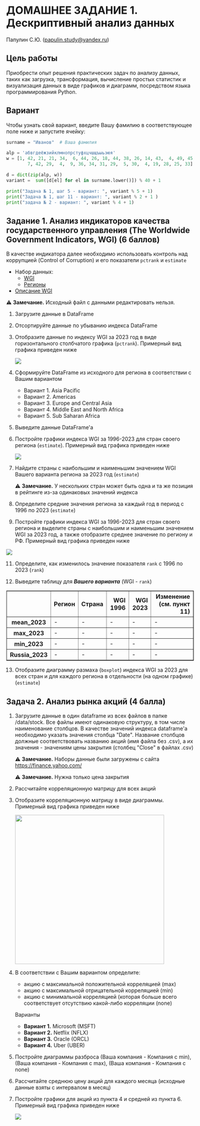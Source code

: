 # ДОМАШНЕЕ ЗАДАНИЕ 1. Дескриптивный анализ данных

Папулин С.Ю. (papulin.study@yandex.ru)

## Цель работы

Приобрести опыт решения практических задач по анализу данных, таких как загрузка, трансформация, вычисление простых статистик и визуализация данных в виде графиков и диаграмм, посредством языка программирования Python.

## Вариант 

Чтобы узнать свой вариант, введите Вашу фамилию в соответствующее поле ниже и запустите ячейку:

```python
surname = "Иванов"  # Ваша фамилия

alp = 'абвгдеёжзийклмнопрстуфхцчшщъыьэюя'
w = [1, 42, 21, 21, 34,  6, 44, 26, 18, 44, 38, 26, 14, 43,  4, 49, 45,
        7, 42, 29,  4,  9, 36, 34, 31, 29,  5, 30,  4, 19, 28, 25, 33]

d = dict(zip(alp, w))
variant =  sum([d[el] for el in surname.lower()]) % 40 + 1

print("Задача № 1, шаг 5 - вариант: ", variant % 5 + 1)
print("Задача № 1, шаг 11 - вариант: ", variant % 2 + 1 )
print("задача № 2 - вариант: ", variant % 4 + 1)
```

## Задание 1. Анализ индикаторов качества государственного управления (The Worldwide Government Indicators, WGI) (6 баллов)

В качестве индикатора далее необходимо использовать контроль над коррупцией (Control of Corruption) и его показатели `pctrank` и `estimate`

- Набор данных:
    - [WGI](https://www.worldbank.org/content/dam/sites/govindicators/doc/wgidataset_excel.zip)
    - [Регионы](../data/A1_Descriptive_Analysis/regions.xlsx)
- [Описание WGI](http://info.worldbank.org/governance/wgi/)

⚠️ **Замечание.** Исходный файл с данными редактировать нельзя.

1. Загрузите данные в DataFrame
2. Отсортируйте данные по убыванию индекса DataFrame
3. Отобразите данные по индексу WGI за 2023 год в виде горизонтального столбчатого графика (`pctrank`). Примерный вид графика приведен ниже

    <img src="img/cpi_2016_.png">

5. Сформируйте DataFrame из исходного для региона в соответствии с Вашим вариантом</p>
    - Вариант 1. Asia Pacific
    - Вариант 2. Americas
    - Вариант 3. Europe and Central Asia
    - Вариант 4. Middle East and North Africa
    - Вариант 5. Sub Saharan Africa

6. Выведите данные DataFrame'a
7. Постройте графики индекса WGI за 1996-2023 для стран своего региона (`estimate`). Примерный вид графика приведен ниже

    <img src="img/fig_springfield_region.png">

8. Найдите страны с наибольшим и наименьшим значением WGI Вашего варианта региона за 2023 год (`estimate`)

    ⚠️ **Замечание.** У нескольких стран может быть одна и та же позиция в рейтинге из-за одинаковых значений индекса

9. Определите средние значения региона за каждый год в период с 1996 по 2023 (`estimate`)

10. Постройте графики индекса WGI за 1996-2023 для стран своего региона и выделите страны с наибольшим и наименьшим значением WGI за 2023 год, а также отобразите среднее значение по региону и РФ. Примерный вид графика приведен ниже

<img src="img/fig_springfield_region_comb.png">

11. Определите, как изменилось значение показателя `rank` с 1996 по 2023 (`rank`)

12. Выведите таблицу для ***Вашего варианта*** (WGI - `rank`)

<table border="1" class="dataframe">  <thead>    <tr style="text-align: right;">      <th></th>      <th>Регион</th>      <th>Страна</th>      <th>WGI 1996</th>      <th>WGI 2023</th>      <th>Изменение (см. пункт 11)</th>    </tr>  </thead>  <tbody>    <tr>      <th>mean_2023</th>      <td>-</td>      <td>-</td>      <td>-</td>      <td>-</td>      <td>-</td>    </tr>    <tr>      <th>max_2023</th>      <td>-</td>      <td>-</td>      <td>-</td>      <td>-</td>      <td>-</td>    </tr>    <tr>      <th>min_2023</th>      <td>-</td>      <td>-</td>      <td>-</td>      <td>-</td>      <td>-</td>    </tr>    <tr>      <th>Russia_2023</th>      <td>-</td>      <td>-</td>      <td>-</td>      <td>-</td>      <td>-</td>    </tr>  </tbody></table>

13. Отобразите диаграмму размаха (`boxplot`) индекса WGI за 2023 для всех стран и для каждого региона в отдельности (на одном графике) (`estimate`)

## Задача 2. Анализ рынка акций (4 балла)

1. Загрузите данные в один dataframe из всех файлов в папке /data/stock. Все файлы имеют одинаковую структуру, в том числе наименование столбцов. В качестве значений индекса dataframe'а необходимо указать значения столбца "Date". Название столбцов должные соответствовать названию акций (имя файла без .csv), а их значения - значениям цены закрытия (столбец "Close" в файлах .csv)

    ⚠️ **Замечание.** Наборы данные были загружены с сайта https://finance.yahoo.com/

    ⚠️ **Замечание.** Нужна только цена закрытия

2. Рассчитайте корреляционную матрицу для всех акций

3. Отобразите корреляционную матрицу в виде диаграммы. Примерный вид графика приведен ниже

    <img src="img/fig_corr_matrix.png" width="400px">

4. В соответствии с Вашим вариантом определите:

    - акцию с максимальной положительной корреляцией (max)
    - акцию с максимальной отрицательной корреляцией (min)
    - акцию с минимальной корреляцией (которая больше всего соответствует отсутствию какой-либо корреляции (none)

    Варианты

    - **Вариант 1.** Microsoft (MSFT)
    - **Вариант 2.** Netflix (NFLX)
    - **Вариант 3.** Oracle (ORCL)
    - **Вариант 4.** Uber (UBER)

5. Постройте диаграммы разброса (Ваша компания - Компания с min), (Ваша компания - Компания с max), (Ваша компания - Компания с none)

6. Рассчитайте среднюю цену акций для каждого месяца (исходные данные взяты с интервалом в месяц)

7. Постройте графики для акций из пункта 4 и средней из пункта 6. Примерный вид графика приведен ниже

    <img src="img/fig_tw_comp.png">